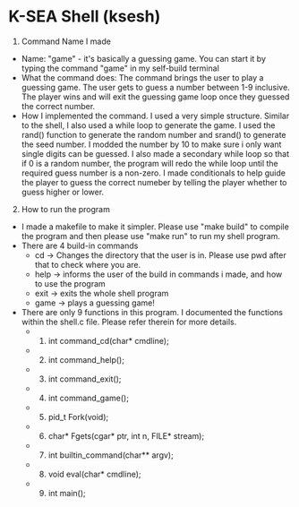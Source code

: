 # K-SEA Shell (ksesh)

1) Command Name I made
- Name: "game" - it's basically a guessing game. You can start it by typing the command "game" in my self-build terminal
- What the command does: The command brings the user to play a guessing game. The user gets to guess a number between 1-9 inclusive. The player wins and will exit the guessing game loop once they guessed the correct number.
- How I implemented the command. I used a very simple structure. Similar to the shell, I also used a while loop to generate the game. I used the rand() function to generate the random number and srand() to generate the seed number. I modded the number by 10 to make sure i only want single digits can be guessed. I also made a secondary while loop so that if 0 is a random number, the program will redo the while loop until the required guess number is a non-zero. I made conditionals to help guide the player to guess the correct numeber by telling the player whether to guess higher or lower.

2) How to run the program
- I made a makefile to make it simpler. Please use "make build" to compile the program and then please use "make run" to run my shell program.
- There are 4 build-in commands
    - cd -> Changes the directory that the user is in. Please use pwd after that to check where you are.
    - help -> informs the user of the build in commands i made, and how to use the program
    - exit -> exits the whole shell program
    - game -> plays a guessing game!
- There are only 9 functions in this program. I documented the functions within the shell.c file. Please refer therein for more details.
    - 1) int command_cd(char* cmdline);
    - 2) int command_help();
    - 3) int command_exit();
    - 4) int command_game();
    - 5) pid_t Fork(void);
    - 6) char* Fgets(cgar* ptr, int n, FILE* stream);
    - 7) int builtin_command(char** argv);
    - 8) void eval(char* cmdline);
    - 9) int main();
     


